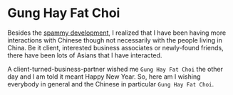 # Gung Hay Fat Choi

Besides the <a href="/2005/scary-mandarin-nightmare/">spammy development</a>, I realized that I have been having more interactions with Chinese though not necessarily with the people living in China. Be it client, interested business associates or newly-found friends, there have been lots of Asians that I have interacted.

A client-turned-business-partner wished me `Gung Hay Fat Choi` the other day and I am told it meant Happy New Year. So, here am I wishing everybody in general and the Chinese in particular `Gung Hay Fat Choi`.
